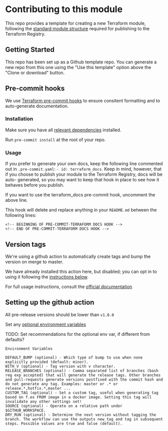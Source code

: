 # Contributing to this module


This repo provides a template for creating a new Terraform module, following
the [standard module structure](https://www.terraform.io/docs/modules/index.html#standard-module-structure) required for publishing to the Terraform
Registry.

## Getting Started

<!-- After creating your copy of the repo, you should replace this section with any
information specific to development on your module. :)
 -->

This repo has been set up as a Github template repo. You can generate a new
repo from this one using the "Use this template" option above the "Clone or
download" button.


## Pre-commit hooks

We use [Terraform pre-commit hooks](https://github.com/antonbabenko/pre-commit-terraform)
to ensure consitent formatting and to auto-generate documentation.

### Installation
Make sure you have all [relevant dependencies](https://github.com/antonbabenko/pre-commit-terraform/blob/master/README.md#1-install-dependencies) installed.

Run `pre-commit install` at the root of your repo.

### Usage

If you prefer to generate your own docs, keep the following line commented out
in `.pre-commit.yaml`:  `- id: terraform_docs`. Keep in mind, however, that if
you choose to publish your module to the Terraform Registry, docs will be auto-
generated, so you may want to keep that hook in place to see how it behaves
before you publish.

If you want to use the terraform_docs pre-commit hook, uncomment the above line.

This hook will delete and replace anything in your `README.md` between the
following lines:

```
<!-- BEGINNING OF PRE-COMMIT-TERRAFORM DOCS HOOK -->
<!-- END OF PRE-COMMIT-TERRAFORM DOCS HOOK -->
```

## Version tags

We're using a github action to automatically create tags and bump the version
on merge to master.

We have already installed this action here, but disabled; you can opt in to
using it following the [instructions below]().

For full usage instructions, consult the [official documentation](https://github.com/marketplace/actions/github-tag-bump#usage)


## Setting up the github action

<!-- TODO: Test what happens with the action if no tag is present. Add a note
  to manually create the first tag if needed.-->

All pre-release versions should be lower than `v1.0.0`

<!-- Rename `github/workflows/bump_tag.yml` to  `.github/workflows/bump_tag.yml` so
Github will recognize the action.

Or just comment out the contents of the yaml?
 -->

<!-- Looks like this happens automatically. Test/ verify
 -->
<!-- Set a `GITHUB_TOKEN` Github secret in your repo (this is necessary for the action to work).
 -->

Set any [optional environment variables](https://github.com/marketplace/actions/github-tag-bump#options)

TODO: Set recommendations for the optional env var, if different from defaults?
```
Environment Variables

DEFAULT_BUMP (optional) - Which type of bump to use when none explicitly provided (default: minor).
WITH_V (optional) - Tag version with v character.
RELEASE_BRANCHES (optional) - Comma separated list of branches (bash reg exp accepted) that will generate the release tags. Other branches and pull-requests generate versions postfixed with the commit hash and do not generate any tag. Examples: master or .* or release.*,hotfix.*,master ...
CUSTOM_TAG (optional) - Set a custom tag, useful when generating tag based on f.ex FROM image in a docker image. Setting this tag will invalidate any other settings set!
SOURCE (optional) - Operate on a relative path under $GITHUB_WORKSPACE.
DRY_RUN (optional) - Determine the next version without tagging the branch. The workflow can use the outputs new_tag and tag in subsequent steps. Possible values are true and false (default).
```
